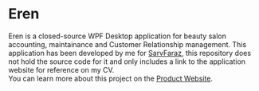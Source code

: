 # Eren
Eren is a closed-source WPF Desktop application for beauty salon accounting, maintainance and Customer Relationship management.
This application has been developed by me for <a href="Sarvfaraz.com" target="_blank">SarvFaraz</a>, this repository does not hold the source code for it and only includes a link to the application website for reference on my CV.
<br>You can learn more about this project on the <a href="erencloud.com" target="_blank">Product Website</a>.
